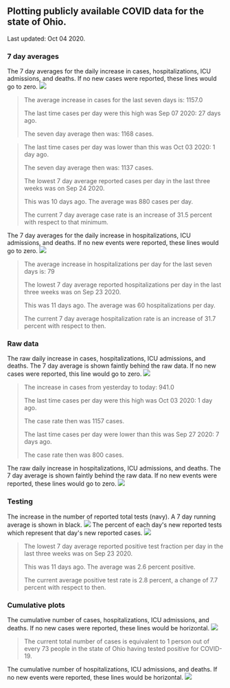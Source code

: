 ## Plotting publicly available COVID data for the state of Ohio. 

Last updated: Oct 04 2020. 

### 7 day averages
The 7 day averages for the daily increase in cases, hospitalizations, ICU admissions, and deaths. If no new cases were reported, these lines would go to zero.
![](7dayaverage_cases.png)

>The average increase in cases for the last seven days is: 1157.0
>
>The last time cases per day were this high was Sep 07 2020: 27 days ago.
>
>The seven day average then was: 1168 cases.

>
>The last time cases per day was lower than this was Oct 03 2020: 1 day ago.
>
>The seven day average then was: 1137 cases.
>
>The lowest 7 day average reported cases per day in the last three weeks was on Sep 24 2020.
>
>This was 10 days ago. The average was 880 cases per day.
>
>The current 7 day average case rate is an increase of 31.5 percent with respect to that minimum.

The 7 day averages for the daily increase in hospitalizations, ICU admissions, and deaths. If no new events were reported, these lines would go to zero.
![](7dayaverage_hospital.png)

>The average increase in hospitalizations per day for the last seven days is: 79
>
>The lowest 7 day average reported hospitalizations per day in the last three weeks was on Sep 23 2020.
>
>This was 11 days ago. The average was 60 hospitalizations per day.
>
>The current 7 day average hospitalization rate is an increase of 31.7 percent with respect to then.

### Raw data
The raw daily increase in cases, hospitalizations, ICU admissions, and deaths. The 7 day average is shown faintly behind the raw data. If no new cases were reported, this line would go to zero.
![](DailyCases.png)

>The increase in cases from yesterday to today: 941.0 
>
>The last time cases per day were this high was Oct 03 2020: 1 day ago. 
>
>The case rate then was 1157 cases.
>
>The last time cases per day were lower than this was Sep 27 2020: 7 days ago. 
>
>The case rate then was 800 cases.

The raw daily increase in hospitalizations, ICU admissions, and deaths. The 7 day average is shown faintly behind the raw data. If no new events were reported, these lines would go to zero.
![](DailyHospitalizations.png)

### Testing

The increase in the number of reported total tests (navy). A 7 day running average is shown in black.
![](DailyTests.png)
The percent of each day's new reported tests which represent that day's new reported cases.
![](percentpositive_tests.png)

>The lowest 7 day average reported positive test fraction per day in the last three weeks was on Sep 23 2020.
>
>This was 11 days ago. The average was 2.6 percent positive. 
>
>The current average positive test rate is 2.8 percent, a change of 7.7 percent with respect to then. 

### Cumulative plots
The cumulative number of cases, hospitalizations, ICU admissions, and deaths. If no new cases were reported, these lines would be horizontal.
![](Cases.png)

>The current total number of cases is equivalent to 1 person out of every 73 people in the state of Ohio having tested positive for COVID-19.

The cumulative number of hospitalizations, ICU admissions, and deaths. If no new events were reported, these lines would be horizontal.
![](Hospitalizations.png)
